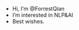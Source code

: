 -  Hi, I’m @ForrestQian
-  I’m interested in NLP&AI
-  Best wishes.

<!---
ForrestQian/ForrestQian is a ✨ special ✨ repository because its `README.md` (this file) appears on your GitHub profile.
You can click the Preview link to take a look at your changes.
--->
